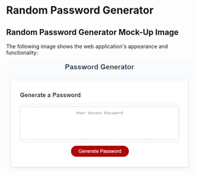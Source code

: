 # Random Password Generator

## Random Password Generator Mock-Up Image

The following image shows the web application's appearance and functionality:

![The Password Generator application displays a red button to "Generate Password".](./Assets/03-javascript-homework-demo.png)